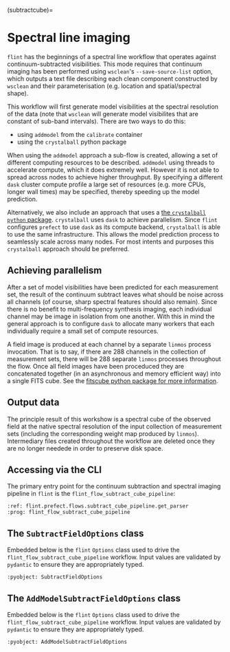 (subtractcube)=
# Spectral line imaging

`flint` has the beginnings of a spectral line workflow that operates against continuum-subtracted visibilities. This mode requires that continuum imaging has been performed using `wsclean`'s `--save-source-list` option, which outputs a text file describing each clean component constructed by `wsclean` and their parameterisation (e.g. location and spatial/spectral shape).

This workflow will first generate model visibilities at the spectral resolution of the data (note that `wsclean` will generate model visibilites that are constant of sub-band intervals). There are two ways to do this:

- using `addmodel` from the `calibrate` container
- using the `crystalball` python package

When using the `addmodel` approach a sub-flow is created, allowing a set of different computing resources to be described. `addmodel` using threads to accelerate compute, which it does extremely well. However it is not able to spread across nodes to achieve higher throughput. By specifying a different `dask` cluster compute profile a large set of resources (e.g. more CPUs, longer wall times) may be specified, thereby speeding up the model prediction.

Alternatively, we also include an approach that uses a [the `crystalball` `python` package](https://github.com/caracal-pipeline/crystalball).  `crystalball` uses `dask` to achieve parallelism. Since `flint` configures `prefect` to use `dask` as its compute backend, `crystalball` is able to use the same infrastructure. This allows the model prediction process to seamlessly scale across many nodes. For most intents and purposes this `crystalball` approach should be preferred.

## Achieving parallelism

After a set of model visibilities have been predicted for each measurement set, the result of the continuum subtract leaves what should be noise across all channels (of course, sharp spectral features should also remain). Since there is no benefit to multi-frequency synthesis imaging, each individual channel may be image in isolation from one another. With this in mind the general approach is to configure `dask` to allocate many workers that each individually require  a small set of compute resources.

A field image is produced at each channel by a separate `linmos` process invocation. That is to say, if there are 288 channels in the collection of measurement sets, there will be 288 separate  `linmos` processes throughout the flow. Once all field images have been proceduced they are concatenated together (in an asynchronous and memory efficient way) into a single FITS cube. See the [fitscube python package for more information](https://github.com/alecthomson/fitscube).

## Output data

The principle result of this workshow is a spectral cube of the observed field at the native spectral resolution of the input collection of measurement sets (including the corresponding weight map produced by `linmos`). Intermediary files created throughout the workflow are deleted once they are no longer needede in order to preserve disk space.

## Accessing via the CLI

The primary entry point for the continuum subtraction and spectral imaging pipeline in `flint` is the `flint_flow_subtract_cube_pipeline`:

```{argparse}
:ref: flint.prefect.flows.subtract_cube_pipeline.get_parser
:prog: flint_flow_subtract_cube_pipeline
```

## The `SubtractFieldOptions` class

Embedded below is the `flint` `Options` class used to drive the `flint_flow_subtract_cube_pipeline` workflow. Input values are validated by `pydantic` to ensure they are appropriately typed.

```{literalinclude}  ../../flint/options.py
:pyobject: SubtractFieldOptions
```

## The `AddModelSubtractFieldOptions` class

Embedded below is the `flint` `Options` class used to drive the `flint_flow_subtract_cube_pipeline` workflow. Input values are validated by `pydantic` to ensure they are appropriately typed.

```{literalinclude}  ../../flint/options.py
:pyobject: AddModelSubtractFieldOptions
```
